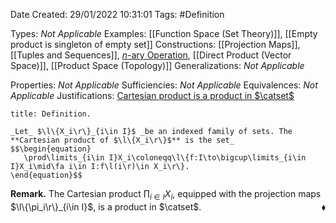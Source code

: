 <div class="topSpace"></div>

Date Created: 29/01/2022 10:31:01
Tags: #Definition

Types: _Not Applicable_
Examples: [[Function Space (Set Theory)]], [[Empty product is singleton of empty set]]
Constructions: [[Projection Maps]], [[Tuples and Sequences]], [$n$-ary Operation](n-ary%20Operation.md), [[Direct Product (Vector Space)]], [[Product Space (Topology)]]
Generalizations: _Not Applicable_

Properties: _Not Applicable_
Sufficiencies: _Not Applicable_
Equivalences: _Not Applicable_
Justifications: [Cartesian product is a product in $\catset$](Cartesian%20product%20is%20a%20product%20in%20Set.md)

``` ad-Definition
title: Definition.

_Let_ $\l\{X_i\r\}_{i\in I}$ _be an indexed family of sets. The **Cartesian product of $\l\{X_i\r\}$** is the set_
$$\begin{equation}
   \prod\limits_{i\in I}X_i\coloneqq\l\{f:I\to\bigcup\limits_{i\in I}X_i\mid\fa i\in I:f\l(i\r)\in X_i\r\}.
\end{equation}$$

```

**Remark.** The Cartesian product $\prod_{i\in I}X_i$, equipped with the projection maps $\l\{\pi_i\r\}_{i\in I}$, is a product in $\catset$.<span style="float:right;">$\blacklozenge$</span>
